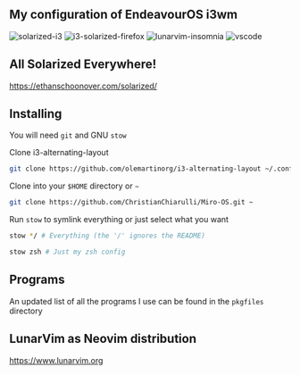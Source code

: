 ## My configuration of EndeavourOS i3wm

![solarized-i3](https://user-images.githubusercontent.com/35846412/171958780-f1fc9dc6-b91c-42a3-9bf5-6acbfb98beaf.png)
![i3-solarized-firefox](https://user-images.githubusercontent.com/35846412/171962671-4e936ee4-4417-4567-92bf-e727181257da.png)
![lunarvim-insomnia](https://user-images.githubusercontent.com/35846412/171962786-e1a6b3c5-25d4-45c5-8cbc-c0f2f86af8ac.png)
![vscode](https://user-images.githubusercontent.com/35846412/171962817-cbc84ad7-1d95-4983-9c5a-3b02812e5590.png)

## All Solarized Everywhere!

https://ethanschoonover.com/solarized/

## Installing

You will need `git` and GNU `stow`

Clone i3-alternating-layout

```bash
git clone https://github.com/olemartinorg/i3-alternating-layout ~/.config/i3

```

Clone into your `$HOME` directory or `~`
```bash
git clone https://github.com/ChristianChiarulli/Miro-OS.git ~
```
Run `stow` to symlink everything or just select what you want

```bash
stow */ # Everything (the '/' ignores the README)
```

```bash
stow zsh # Just my zsh config
```

## Programs

An updated list of all the programs I use can be found in the `pkgfiles` directory

## LunarVim as Neovim distribution 

https://www.lunarvim.org


